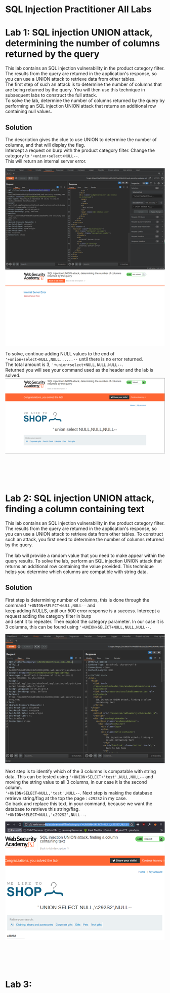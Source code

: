 # SQL Injection Practitioner All Labs

# Lab 1: SQL injection UNION attack, determining the number of columns returned by the query
This lab contains an SQL injection vulnerability in the product category filter. <br>
The results from the query are returned in the application's response, so you can use a UNION attack to retrieve data from other tables. <br>
The first step of such an attack is to determine the number of columns that are being returned by the query. You will then use this technique in subsequent labs to construct the full attack. <br>
To solve the lab, determine the number of columns returned by the query by performing an SQL injection UNION attack that returns an additional row containing null values. <br>

## Solution
The description gives the clue to use UNION to determine the number of columns, and that will display the flag. <br>
Intercept a request on burp with the product category filter. Change the category to `'+union+select+NULL--`. <br>
This will return an internal server error.

![request](./Lab1/request.PNG) <br>
![error](./Lab1/error.PNG) <br>

To solve, continue adding NULL values to the end of `'+union+select+NULL,NULL......--` until there is no error returned. <br>
The total amount is 3, `'+union+select+NULL,NULL,NULL--`. <br>
Returned you will see your command used as the header and the lab is solved. <br>
![solved](./Lab1/solved.PNG) <br>

<br />
<br />
<br />
<br />

# Lab 2: SQL injection UNION attack, finding a column containing text
This lab contains an SQL injection vulnerability in the product category filter. <br>
The results from the query are returned in the application's response, so you can use a UNION attack to retrieve data from other tables. To construct such an attack, you first need to determine the number of columns returned by the query. <br>
<br />
The lab will provide a random value that you need to make appear within the query results. To solve the lab, perform an SQL injection UNION attack that returns an additional row containing the value provided. This technique helps you determine which columns are compatible with string data. 

## Solution
First step is determining number of columns, this is done through the command `'+UNION+SELECT+NULL,NULL--` and <br>
keep adding NULLS, until our 500 error response is a success. Intercept a request adding the category filter in burp <br>
and sent it to repeater. Then exploit the category parameter.
In our case it is 3 columns, this can be found using `'+UNION+SELECT+NULL,NULL,NULL--`. <br>

![columns](./Lab2/columns.PNG) <br>

Next step is to identify which of the 3 columns is compatable with string data. This can be tested using `'+UNION+SELECT+'test',NULL,NULL--` and moving the string value to all 3 columns, in our case it is the second column. <br>
`'+UNION+SELECT+NULL,'test',NULL--`.
Next step is making the database retrieve string/flag at the top the page : `c292S2` in my case.<br>
Go back and replace this text, in your command, because we want the database to retrieve this string/flag. <br>
`'+UNION+SELECT+NULL,'c292S2',NULL--`. <br>

![completed](./Lab2/completed.PNG) <br>

<br />
<br />
<br />
<br />

# Lab 3: 




